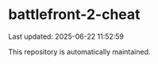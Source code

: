 # battlefront-2-cheat

Last updated: 2025-06-22 11:52:59

This repository is automatically maintained.
